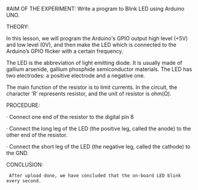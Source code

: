 #AIM OF THE EXPERIMENT:
Write a program to Blink LED using Arduino UNO. 

 THEORY: 
 

In this lesson, we will program the Arduino's GPIO output high level (+5V) and low level (0V), and then make the LED which is connected to the Arduino’s GPIO flicker with a certain frequency.

The LED is the abbreviation of light emitting diode. It is usually made of gallium arsenide, gallium phosphide semiconductor materials. The LED has two electrodes: a positive electrode and a negative one. 

 The main function of the resistor is to limit currents. In the circuit, the character ‘R’ represents resistor, and the unit of resistor is ohm(Ω).

PROCEDURE:

 

· Connect one end of the resistor to the digital pin 8

· Connect the long leg of the LED (the positive leg, called the anode) to the other end of the resistor.

· Connect the short leg of the LED (the negative leg, called the cathode) to the GND.

 

 

CONCLUSION:

     After upload done, we have concluded that the on-board LED blink every second.

 
